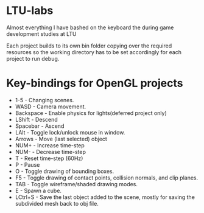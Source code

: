 # LTU-labs
Almost everything I have bashed on the keyboard the during game development studies at LTU

Each project builds to its own bin folder copying over the required resources so the working directory has to be set accordingly for each project to run debug.

# Key-bindings for OpenGL projects
- 1-5 - Changing scenes.
- WASD - Camera movement.
- Backspace - Enable physics for lights(deferred project only)
- LShift - Descend
- Spacebar - Ascend
- LAlt - Toggle lock/unlock mouse in window.
- Arrows - Move (last selected) object
- NUM+ - Increase time-step
- NUM- - Decrease time-step
- T - Reset time-step (60Hz)
- P - Pause
- O - Toggle drawing of bounding boxes.
- F5 - Toggle drawing of contact points, collision normals, and clip planes.
- TAB - Toggle wireframe/shaded drawing modes.
- E - Spawn a cube.
- LCtrl+S - Save the last object added to the scene, mostly for saving the subdivided mesh back to obj file.
